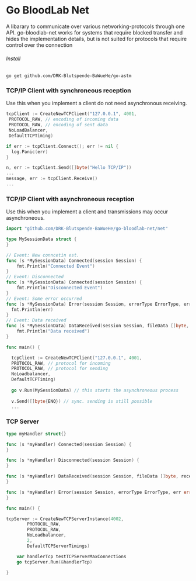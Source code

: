 # Go BloodLab Net

A libarary to communicate over various networking-protocols through one API. go-bloodlab-net works for systems that require blocked transfer and hides the implementation details, but is not suited for protocols that require control over the connection

###### Install
`go get github.com/DRK-Blutspende-BaWueHe/go-astm`

### TCP/IP Client  with synchroneous reception
Use this when you implement a client do not need asynchronous receiving.

``` go
tcpClient := CreateNewTCPClient("127.0.0.1", 4001, 
 PROTOCOL_RAW, // encoding of incoming data
 PROTOCOL_RAW, // encoding of sent data
 NoLoadBalancer, 
 DefaultTCPTiming)

if err := tcpClient.Connect(); err != nil {
  log.Panic(err)
}

n, err := tcpClient.Send([]byte("Hello TCP/IP"))
...
message, err := tcpClient.Receive()
...
```
### TCP/IP Client with asynchroneous reception
Use this when you implement a client and transmissions may occur asynchroneous.

``` go
import "github.com/DRK-Blutspende-BaWueHe/go-bloodlab-net/net"

type MySessionData struct {
}

// Event: New conncetin est.
func (s *MySessionData) Connected(session Session) {
	fmt.Println("Connected Event")
}
// Event: Disconnected
func (s *MySessionData) Connected(session Session) {
	fmt.Println("Disconnected Event")
}
// Event: Some error occurred
func (s *MySessionData) Error(session Session, errorType ErrorType, err error) {
  fmt.Println(err)
}
// Event: Data received
func (s *MySessionData) DataReceived(session Session, fileData []byte, receiveTimestamp time.Time) {
	fmt.Println("Data received")
}

func main() {

  tcpClient := CreateNewTCPClient("127.0.0.1", 4001, 
  PROTOCOL_RAW, // protocol for incoming
  PROTOCOL_RAW, // protocol for sending
  NoLoadbalancer, 
  DefaultTCPTiming)
    
  go v.Run(MySessionData) // this starts the asynchroneous process 
  
  v.Send([]byte{ENQ}) // sync. sending is still possible 
  ...
```

### TCP Server

``` go
type myHandler struct{}

func (s *myHandler) Connected(session Session) {
}

func (s *myHandler) Disconnected(session Session) {
}

func (s *myHandler) DataReceived(session Session, fileData []byte, receiveTimestamp time.Time) {
}

func (s *myHandler) Error(session Session, errorType ErrorType, err error) {
}

func main() {

tcpServer := CreateNewTCPServerInstance(4002,
		PROTOCOL_RAW,
		PROTOCOL_RAW,
		NoLoadbalancer,
		2,
		DefaultTCPServerTimings)

	var handlerTcp testTCPServerMaxConnections
	go tcpServer.Run(&handlerTcp)

}
